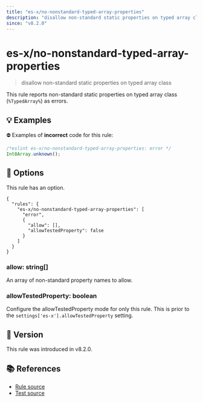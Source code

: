 ```yaml
---
title: "es-x/no-nonstandard-typed-array-properties"
description: "disallow non-standard static properties on typed array class"
since: "v8.2.0"
---
```


# es-x/no-nonstandard-typed-array-properties
> disallow non-standard static properties on typed array class

This rule reports non-standard static properties on typed array class (`%TypedArray%`) as errors.

## 💡 Examples

⛔ Examples of **incorrect** code for this rule:

<eslint-playground type="bad">

```js
/*eslint es-x/no-nonstandard-typed-array-properties: error */
Int8Array.unknown();
```

</eslint-playground>

## 🔧 Options

This rule has an option.

```jsonc
{
  "rules": {
    "es-x/no-nonstandard-typed-array-properties": [
      "error",
      {
        "allow": [],
        "allowTestedProperty": false
      }
    ]
  }
}
```

### allow: string[]

An array of non-standard property names to allow.

### allowTestedProperty: boolean

Configure the allowTestedProperty mode for only this rule.
This is prior to the `settings['es-x'].allowTestedProperty` setting.

## 🚀 Version

This rule was introduced in v8.2.0.

## 📚 References

- [Rule source](https://github.com/eslint-community/eslint-plugin-es-x/blob/master/lib/rules/no-nonstandard-typed-array-properties.js)
- [Test source](https://github.com/eslint-community/eslint-plugin-es-x/blob/master/tests/lib/rules/no-nonstandard-typed-array-properties.js)
